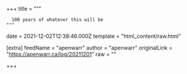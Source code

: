 
+++
title = """

      100 years of whatever this will be
    """
date = 2021-12-02T12:38:46.000Z
template = "html_content/raw.html"

[extra]
feedName = "apenwarr"
author = "apenwarr"
originalLink = "https://apenwarr.ca/log/20211201"
raw = ""

+++

